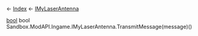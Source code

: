 ← [Index](Api-Index) ← [IMyLaserAntenna](Sandbox.ModAPI.Ingame.IMyLaserAntenna)

[bool](System.Boolean) bool Sandbox.ModAPI.Ingame.IMyLaserAntenna.TransmitMessage(message)()
